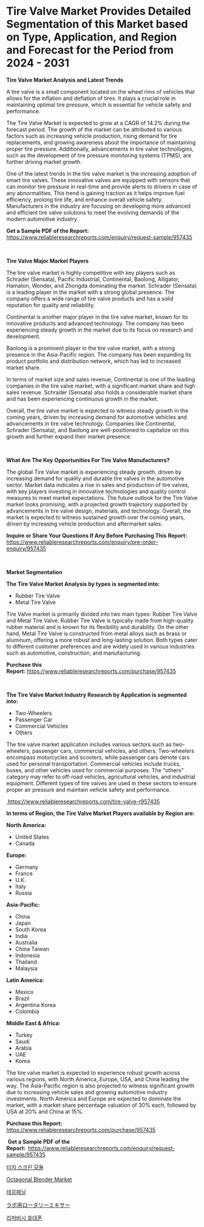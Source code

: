 <p><h1>Tire Valve Market Provides Detailed Segmentation of this Market based on Type, Application, and Region and Forecast for the Period from 2024 - 2031</h1></p><p><strong>Tire Valve Market Analysis and Latest Trends</strong></p>
<p><p>A tire valve is a small component located on the wheel rims of vehicles that allows for the inflation and deflation of tires. It plays a crucial role in maintaining optimal tire pressure, which is essential for vehicle safety and performance. </p><p>The Tire Valve Market is expected to grow at a CAGR of 14.2% during the forecast period. The growth of the market can be attributed to various factors such as increasing vehicle production, rising demand for tire replacements, and growing awareness about the importance of maintaining proper tire pressure. Additionally, advancements in tire valve technologies, such as the development of tire pressure monitoring systems (TPMS), are further driving market growth.</p><p>One of the latest trends in the tire valve market is the increasing adoption of smart tire valves. These innovative valves are equipped with sensors that can monitor tire pressure in real-time and provide alerts to drivers in case of any abnormalities. This trend is gaining traction as it helps improve fuel efficiency, prolong tire life, and enhance overall vehicle safety. Manufacturers in the industry are focusing on developing more advanced and efficient tire valve solutions to meet the evolving demands of the modern automotive industry.</p></p>
<p><strong>Get a Sample PDF of the Report:&nbsp;</strong> <a href="https://www.reliableresearchreports.com/enquiry/request-sample/957435">https://www.reliableresearchreports.com/enquiry/request-sample/957435</a></p>
<p>&nbsp;</p>
<p><strong>Tire Valve Major Market Players</strong></p>
<p><p>The tire valve market is highly competitive with key players such as Schrader (Sensata), Pacific Industrial, Continental, Baolong, Alligator, Hamaton, Wonder, and Zhongda dominating the market. Schrader (Sensata) is a leading player in the market with a strong global presence. The company offers a wide range of tire valve products and has a solid reputation for quality and reliability.</p><p>Continental is another major player in the tire valve market, known for its innovative products and advanced technology. The company has been experiencing steady growth in the market due to its focus on research and development.</p><p>Baolong is a prominent player in the tire valve market, with a strong presence in the Asia-Pacific region. The company has been expanding its product portfolio and distribution network, which has led to increased market share.</p><p>In terms of market size and sales revenue, Continental is one of the leading companies in the tire valve market, with a significant market share and high sales revenue. Schrader (Sensata) also holds a considerable market share and has been experiencing continuous growth in the market.</p><p>Overall, the tire valve market is expected to witness steady growth in the coming years, driven by increasing demand for automotive vehicles and advancements in tire valve technology. Companies like Continental, Schrader (Sensata), and Baolong are well-positioned to capitalize on this growth and further expand their market presence.</p></p>
<p>&nbsp;</p>
<p><strong>What Are The Key Opportunities For Tire Valve Manufacturers?</strong></p>
<p><p>The global Tire Valve market is experiencing steady growth, driven by increasing demand for quality and durable tire valves in the automotive sector. Market data indicates a rise in sales and production of tire valves, with key players investing in innovative technologies and quality control measures to meet market expectations. The future outlook for the Tire Valve market looks promising, with a projected growth trajectory supported by advancements in tire valve design, materials, and technology. Overall, the market is expected to witness sustained growth over the coming years, driven by increasing vehicle production and aftermarket sales.</p></p>
<p><strong>Inquire or Share Your Questions If Any Before Purchasing This Report:</strong> <a href="https://www.reliableresearchreports.com/enquiry/pre-order-enquiry/957435">https://www.reliableresearchreports.com/enquiry/pre-order-enquiry/957435</a></p>
<p>&nbsp;</p>
<p><strong>Market Segmentation</strong></p>
<p><strong>The Tire Valve Market Analysis by types is segmented into:</strong></p>
<p><ul><li>Rubber Tire Valve</li><li>Metal Tire Valve</li></ul></p>
<p><p>Tire Valve market is primarily divided into two main types: Rubber Tire Valve and Metal Tire Valve. Rubber Tire Valve is typically made from high-quality rubber material and is known for its flexibility and durability. On the other hand, Metal Tire Valve is constructed from metal alloys such as brass or aluminum, offering a more robust and long-lasting solution. Both types cater to different customer preferences and are widely used in various industries such as automotive, construction, and manufacturing.</p></p>
<p><strong>Purchase this Report:&nbsp;</strong><a href="https://www.reliableresearchreports.com/purchase/957435">https://www.reliableresearchreports.com/purchase/957435</a></p>
<p>&nbsp;</p>
<p><strong>The Tire Valve Market Industry Research by Application is segmented into:</strong></p>
<p><ul><li>Two-Wheelers</li><li>Passenger Car</li><li>Commercial Vehicles</li><li>Others</li></ul></p>
<p><p>The tire valve market application includes various sectors such as two-wheelers, passenger cars, commercial vehicles, and others. Two-wheelers encompass motorcycles and scooters, while passenger cars denote cars used for personal transportation. Commercial vehicles include trucks, buses, and other vehicles used for commercial purposes. The "others" category may refer to off-road vehicles, agricultural vehicles, and industrial equipment. Different types of tire valves are used in these sectors to ensure proper air pressure and maintain vehicle safety and performance.</p></p>
<p><a href="https://www.reliableresearchreports.com/tire-valve-r957435">&nbsp;https://www.reliableresearchreports.com/tire-valve-r957435</a></p>
<p><strong>In terms of Region, the Tire Valve Market Players available by Region are:</strong></p>
<p>
    <p> <strong> North America: </strong>
        <ul>
            <li>United States</li>
            <li>Canada</li>
        </ul>
        </p> 
    <p> <strong> Europe: </strong>
        <ul>
            <li>Germany</li>
            <li>France</li>
            <li>U.K.</li>
            <li>Italy</li>
            <li>Russia</li>
        </ul>
        </p> 
    <p> <strong> Asia-Pacific: </strong>
        <ul>
            <li>China</li>
            <li>Japan</li>
            <li>South Korea</li>
            <li>India</li>
            <li>Australia</li>
            <li>China Taiwan</li>
            <li>Indonesia</li>
            <li>Thailand</li>
            <li>Malaysia</li>
        </ul>
        </p> 
    <p> <strong> Latin America: </strong>
        <ul>
            <li>Mexico</li>
            <li>Brazil</li>
            <li>Argentina Korea</li>
            <li>Colombia</li>
        </ul>
        </p> 
    <p> <strong> Middle East & Africa: </strong>
        <ul>
            <li>Turkey</li>
            <li>Saudi</li>
            <li>Arabia</li>
            <li>UAE</li>
            <li>Korea</li>
        </ul>
    </p>
    </p>
<p><p>The tire valve market is expected to experience robust growth across various regions, with North America, Europe, USA, and China leading the way. The Asia-Pacific region is also projected to witness significant growth due to increasing vehicle sales and growing automotive industry investments. North America and Europe are expected to dominate the market, with a market share percentage valuation of 30% each, followed by USA at 20% and China at 15%.</p></p>
<p><strong>Purchase this Report: </strong><a href="https://www.reliableresearchreports.com/purchase/957435">https://www.reliableresearchreports.com/purchase/957435</a></p>
<p>&nbsp;<strong>Get a Sample PDF of the Report:&nbsp;&nbsp;</strong><a href="https://www.reliableresearchreports.com/enquiry/request-sample/957435">https://www.reliableresearchreports.com/enquiry/request-sample/957435</a></p>
<p><strong></strong></p>
<p><p><a href="https://github.com/valroy852/Market-Research-Report-List-1/blob/main/720744332057.md">터치 스크린 모듈</a></p><p><a href="https://github.com/JameTravis/Market-Research-Report-List-4/blob/main/octagonal-blender-market.md">Octagonal Blender Market</a></p><p><a href="https://github.com/royErdmtyan906778/Market-Research-Report-List-1/blob/main/484102532056.md">테르페닐</a></p><p><a href="https://medium.com/@saigekulas/%E3%83%87%E3%82%B3%E3%83%BC%E3%83%87%E3%82%A3%E3%83%B3%E3%82%B0%E3%83%A9%E3%83%9C%E5%9B%9E%E8%BB%A2%E3%83%9F%E3%82%AD%E3%82%B5%E3%83%BC%E5%B8%82%E5%A0%B4%E3%83%A1%E3%83%88%E3%83%AA%E3%82%AF%E3%82%B9-%E5%B8%82%E5%A0%B4%E3%82%B7%E3%82%A7%E3%82%A2-%E3%83%88%E3%83%AC%E3%83%B3%E3%83%89-%E6%88%90%E9%95%B7%E3%83%91%E3%82%BF%E3%83%BC%E3%83%B3-3d942c3a0b1d">ラボ用ロータリーミキサー</a></p><p><a href="https://medium.com/@cliffordaucek8546w/%EB%A6%AC%ED%8D%BC%EB%B9%84%EC%8B%9C%ED%95%9C-%EB%AA%A8%EB%B0%94%EC%9D%BC%ED%8F%B0-%EC%8B%9C%EC%9E%A5%EC%9D%80-%EC%8B%9C%EC%9E%A5-%EC%A0%90%EC%9C%A0%EC%9C%A8-%EC%8B%9C%EC%9E%A5-%EB%8F%99%ED%96%A5-%EB%B0%8F-%EC%8B%9C%EC%9E%A5-%EC%84%B1%EC%9E%A5%EC%97%90-%EB%8C%80%ED%95%9C-%EC%A0%95%EB%B3%B4%EB%A5%BC-%EC%A0%9C%EA%B3%B5%ED%95%A9%EB%8B%88%EB%8B%A4-7fb207dcbdd6">리퍼비시 휴대폰</a></p></p>